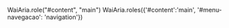 WaiAria.role("#content", "main")
WaiAria.roles({'#content':'main', '#menu-navegacao': 'navigation'})
